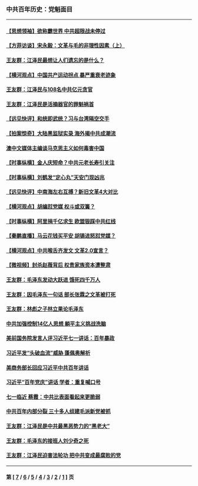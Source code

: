 ### 中共百年历史：党魁面目
---
#### [【思想领袖】欲称霸世界 中共超限战未停过](../../pages/nf1176107/n13745142.md?08290430) 
#### [【方菲访谈】宋永毅：文革与毛的非理性因素（上）](../../pages/nf1176107/n13469956.md?08290430) 
#### [王友群：江泽民最想让人们遗忘的是什么？](../../pages/nf1176107/n13408949.md?08290430) 
#### [【横河观点】中国共产运动拐点 暴严重衰老迹象](../../pages/nf1176107/n13388333.md?08290430) 
#### [王友群：江泽民与108名中共亿元贪官](../../pages/nf1176107/n13352358.md?08290430) 
#### [王友群：江泽民是活摘器官的罪魁祸首](../../pages/nf1176107/n13336903.md?08290430) 
#### [【远见快评】和统即武统？习与台湾隔空交手](../../pages/nf1176107/n13297739.md?08290430) 
#### [【拍案惊奇】大陆黑监狱实录 海外揭中共成潮流](../../pages/nf1176107/n13288853.md?08290430) 
#### [澳中文媒体主编谈马克思主义如何毒害中国](../../pages/nf1176107/n13257387.md?08290430) 
#### [【时事纵横】金人庆短命？中共元老长寿引关注](../../pages/nf1176107/n13217934.md?08290430) 
#### [【时事纵横】刘鹤发“定心丸”天安门现凶兆](../../pages/nf1176107/n13215416.md?08290430) 
#### [【远见快评】中南海左右互搏？新旧文革4大对比](../../pages/nf1176107/n13214745.md?08290430) 
#### [【横河观点】胡编怼党媒 权斗或双簧？](../../pages/nf1176107/n13210864.md?08290430) 
#### [【时事纵横】阿里捐千亿求生 欧盟狠踩中共红线](../../pages/nf1176107/n13206431.md?08290430) 
#### [【秦鹏直播】马云花钱买平安 胡锡进怒怼党媒？](../../pages/nf1176107/n13206392.md?08290430) 
#### [【横河观点】中共喉舌齐发文 文革2.0宣言？](../../pages/nf1176107/n13201248.md?08290430) 
#### [【微视频】封杀赵薇背后 权贵家族资本遭整肃](../../pages/nf1176107/n13197798.md?08290430) 
#### [王友群：毛泽东发动大跃进 饿死四千万人](../../pages/nf1176107/n13177158.md?08290430) 
#### [王友群：因毛泽东一句话 部长张霖之文革被打死](../../pages/nf1176107/n13161711.md?08290430) 
#### [王友群：林彪之子林立果论毛泽东](../../pages/nf1176107/n13128622.md?08290430) 
#### [中共加强控制14亿人思想 躺平主义挑战洗脑](../../pages/nf1176107/n13094299.md?08290430) 
#### [美前国务院发言人评习近平七一讲话：百年暴政](../../pages/nf1176107/n13066986.md?08290430) 
#### [习近平发“头破血流”威胁 蓬佩奥解析](../../pages/nf1176107/n13063604.md?08290430) 
#### [美商务部长回应习近平中共百年讲话](../../pages/nf1176107/n13062903.md?08290430) 
#### [习近平“百年党庆”讲话 学者：重复喊口号](../../pages/nf1176107/n13061411.md?08290430) 
#### [七一临近 蔡霞：中共比表面看起来更脆弱](../../pages/nf1176107/n13056418.md?08290430) 
#### [中共百年内部分裂 三十多人组建毛派新党被抓](../../pages/nf1176107/n13044023.md?08290430) 
#### [王友群：江泽民是中共最黑恶势力的“黑老大”](../../pages/nf1176107/n13022180.md?08290430) 
#### [王友群：毛泽东的接班人刘少奇之死](../../pages/nf1176107/n12991772.md?08290430) 
#### [王友群：江泽民迫害法轮功 把中共变成最腐败的党](../../pages/nf1176107/n12947347.md?08290430) 

---
#### 第 [ [7](./7.md?08290430) / [6](./6.md?08290430) / [5](./5.md?08290430) / [4](./4.md?08290430) / [3](./3.md?08290430) / [2](./2.md?08290430) / [1](./1.md?08290430) ] 页
